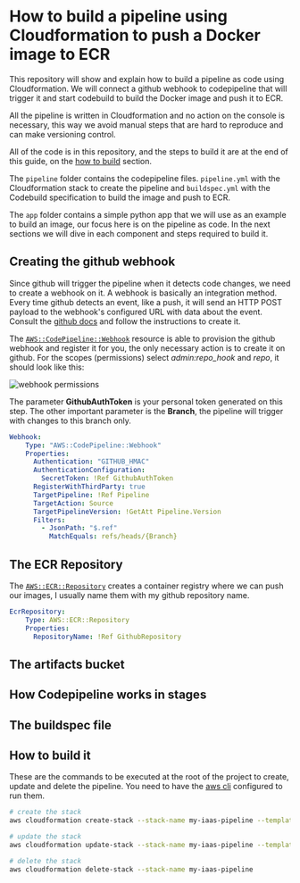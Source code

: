 # How to build a pipeline using Cloudformation to push a Docker image to ECR

This repository will show and explain how to build a pipeline as code using Cloudformation. We will connect a github webhook to codepipeline that will trigger it and start codebuild to build the Docker image and push it to ECR.

All the pipeline is written in Cloudformation and no action on the console is necessary, this way we avoid manual steps that are hard to reproduce and can make versioning control.

All of the code is in this repository, and the steps to build it are at the end of this guide, on the [how to build](https://github.com/caiocsgomes/image-pipeline-cloudformation#the-ecr-repository) section.

The `pipeline` folder contains the codepipeline files. `pipeline.yml` with the Cloudformation stack to create the pipeline and `buildspec.yml` with the Codebuild specification to build the image and push to ECR.

The `app` folder contains a simple python app that we will use as an example to build an image, our focus here is on the pipeline as code. In the next sections we will dive in each component and steps required to build it.

## Creating the github webhook

Since github will trigger the pipeline when it detects code changes, we need to create a webhook on it. A webhook is basically an integration method. Every time github detects an event, like a push, it will send an HTTP POST payload to the webhook's configured URL with data about the event. Consult the [github docs](https://docs.github.com/en/authentication/keeping-your-account-and-data-secure/creating-a-personal-access-token) and follow the instructions to create it.

The [`AWS::CodePipeline::Webhook`](https://docs.aws.amazon.com/AWSCloudFormation/latest/UserGuide/aws-resource-codepipeline-webhook.html) resource is able to provision the github webhook and register it for you, the only necessary action is to create it on github. For the scopes (permissions) select *admin:repo_hook* and *repo*, it should look like this:

![webhook permissions](https://github.com/caiocsgomes/image-pipeline-cloudformation/blob/media/webhook_permission.png)

The parameter **GithubAuthToken** is your personal token generated on this step. The other important parameter is the **Branch**, the pipeline will trigger with changes to this branch only.

``` yml
Webhook:
    Type: "AWS::CodePipeline::Webhook"
    Properties:
      Authentication: "GITHUB_HMAC"
      AuthenticationConfiguration:
        SecretToken: !Ref GithubAuthToken
      RegisterWithThirdParty: true
      TargetPipeline: !Ref Pipeline
      TargetAction: Source
      TargetPipelineVersion: !GetAtt Pipeline.Version
      Filters:
        - JsonPath: "$.ref"
          MatchEquals: refs/heads/{Branch}
```
## The ECR Repository

The [`AWS::ECR::Repository`](https://docs.aws.amazon.com/AWSCloudFormation/latest/UserGuide/aws-resource-ecr-repository.html) creates a container registry where we can push our images, I usually name them with my github repository name.

``` yml
EcrRepository:
    Type: AWS::ECR::Repository
    Properties:
      RepositoryName: !Ref GithubRepository
```

## The artifacts bucket

## How Codepipeline works in stages

## The buildspec file

## How to build it

These are the commands to be executed at the root of the project to create, update and delete the pipeline. You need to have the [aws cli](https://docs.aws.amazon.com/cli/latest/userguide/cli-chap-configure.html) configured to run them.

```bash
# create the stack
aws cloudformation create-stack --stack-name my-iaas-pipeline --template-body file://pipeline/pipeline.yml  --parameters file://pipeline/parameters.json --capabilities CAPABILITY_IAM
```

```bash
# update the stack
aws cloudformation update-stack --stack-name my-iaas-pipeline --template-body file://pipeline/pipeline.yml  --parameters file://pipeline/parameters.json --capabilities CAPABILITY_IAM
```

```bash
# delete the stack
aws cloudformation delete-stack --stack-name my-iaas-pipeline
```

